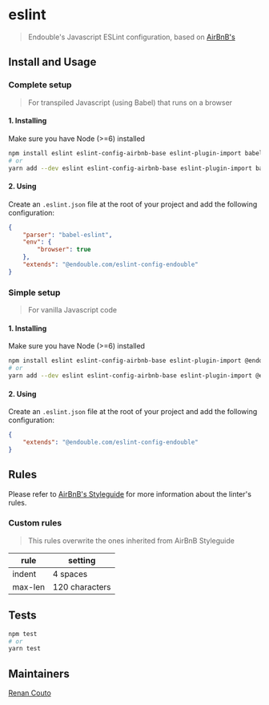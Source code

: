# eslint
> Endouble's Javascript ESLint configuration, based on [AirBnB's](https://github.com/airbnb/javascript)

## Install and Usage

### Complete setup
> For transpiled Javascript (using Babel) that runs on a browser

#### 1. Installing
Make sure you have Node (>=6) installed

```bash
npm install eslint eslint-config-airbnb-base eslint-plugin-import babel-eslint babel-preset-es2015 @endouble.com/eslint-config-endouble --save-dev
# or
yarn add --dev eslint eslint-config-airbnb-base eslint-plugin-import babel-eslint babel-preset-es2015 @endouble.com/eslint-config-endouble
```

#### 2. Using
Create an `.eslint.json` file at the root of your project and add the following configuration:

```json
{
    "parser": "babel-eslint",
    "env": {
        "browser": true
    },
    "extends": "@endouble.com/eslint-config-endouble"
}
```

### Simple setup
> For vanilla Javascript code

#### 1. Installing
Make sure you have Node (>=6) installed

```bash
npm install eslint eslint-config-airbnb-base eslint-plugin-import @endouble.com/eslint-config-endouble --save-dev
# or
yarn add --dev eslint eslint-config-airbnb-base eslint-plugin-import @endouble.com/eslint-config-endouble
```

#### 2. Using
Create an `.eslint.json` file at the root of your project and add the following configuration:

```json
{
    "extends": "@endouble.com/eslint-config-endouble"
}
```

## Rules
Please refer to [AirBnB's Styleguide](https://github.com/airbnb/javascript) for more information about the linter's
rules.

### Custom rules
> This rules overwrite the ones inherited from AirBnB Styleguide

| rule | setting |
|------|---------|
| indent | 4 spaces |
| max-len | 120 characters |

## Tests
```bash
npm test
# or
yarn test
```

## Maintainers
[Renan Couto](https://github.com/renancouto)
